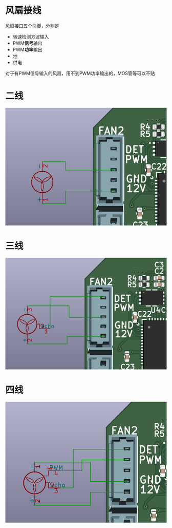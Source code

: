 # 风扇接线

风扇接口五个引脚，分别是

* 转速检测方波输入
* PWM**信号**输出
* PWM**功率**输出
* 地
* 供电

对于有PWM信号输入的风扇，用不到PWM功率输出的，MOS管等可以不贴

# 二线
![](pic/fan_2w.png)

# 三线
![](pic/fan_3w.png)

# 四线
![](pic/fan_4w.png)
